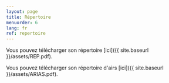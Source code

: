 ```yaml
---
layout: page
title: Répertoire
menuorder: 6
lang: fr
ref: repertoire
---
```


Vous pouvez télécharger son répertoire [ici]({{ site.baseurl }}/assets/REP.pdf).

Vous pouvez télécharger son répertoire d'airs [ici]({{ site.baseurl }}/assets/ARIAS.pdf).
